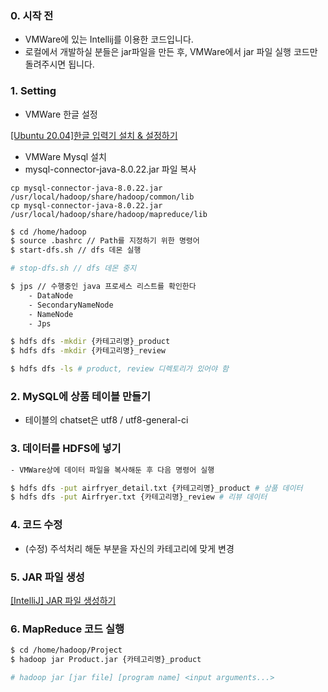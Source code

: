 ### 0. 시작 전
- VMWare에 있는 Intellij를 이용한 코드입니다.
- 로컬에서 개발하실 분들은 jar파일을 만든 후, VMWare에서 jar 파일 실행 코드만 돌려주시면 됩니다.


### 1. Setting

- VMWare 한글 설정

[[Ubuntu 20.04]한글 입력기 설치 & 설정하기](https://velog.io/@yujo/Ubuntu-20.04%ED%95%9C%EA%B8%80-%EC%9E%85%EB%A0%A5%EA%B8%B0-%EC%84%A4%EC%B9%98-%EC%84%A4%EC%A0%95%ED%95%98%EA%B8%B0)
- VMWare Mysql 설치
- mysql-connector-java-8.0.22.jar 파일 복사
```
cp mysql-connector-java-8.0.22.jar /usr/local/hadoop/share/hadoop/common/lib
cp mysql-connector-java-8.0.22.jar /usr/local/hadoop/share/hadoop/mapreduce/lib
```

```bash
$ cd /home/hadoop
$ source .bashrc // Path를 지정하기 위한 명령어
$ start-dfs.sh // dfs 데몬 실행

# stop-dfs.sh // dfs 데몬 중지

$ jps // 수행중인 java 프로세스 리스트를 확인한다
	- DataNode
	- SecondaryNameNode
	- NameNode
	- Jps
```

```bash
$ hdfs dfs -mkdir {카테고리명}_product
$ hdfs dfs -mkdir {카테고리명}_review

$ hdfs dfs -ls # product, review 디렉토리가 있어야 함
```

### 2. MySQL에 상품 테이블 만들기 
- 테이블의 chatset은 utf8 / utf8-general-ci


### 3. 데이터를 HDFS에 넣기

```bash
- VMWare상에 데이터 파일을 복사해둔 후 다음 명령어 실행

$ hdfs dfs -put airfryer_detail.txt {카테고리명}_product # 상품 데이터
$ hdfs dfs -put Airfryer.txt {카테고리명}_review # 리뷰 데이터
```

### 4. 코드 수정
- (수정) 주석처리 해둔 부분을 자신의 카테고리에 맞게 변경

### 5. JAR 파일 생성

[[IntelliJ] JAR 파일 생성하기](https://ifuwanna.tistory.com/244)

### 6. MapReduce 코드 실행

```bash
$ cd /home/hadoop/Project
$ hadoop jar Product.jar {카테고리명}_product

# hadoop jar [jar file] [program name] <input arguments...>
```
